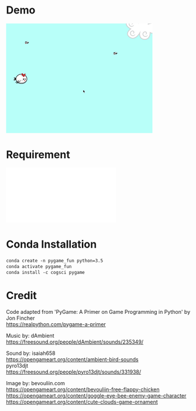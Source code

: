 # Demo
<img src="./capture/demo.gif" alt="demo gic" width="400">

# Requirement
![requirements.txt](/requirements.txt)

# Conda Installation   
```
conda create -n pygame_fun python=3.5
conda activate pygame_fun
conda install -c cogsci pygame
```

# Credit
Code adapted from 'PyGame: A Primer on Game Programming in Python' by Jon Fincher  
https://realpython.com/pygame-a-primer  

Music by: dAmbient  
https://freesound.org/people/dAmbient/sounds/235349/  

Sound by: 
isaiah658  
https://opengameart.org/content/ambient-bird-sounds  
pyro13djt  
https://freesound.org/people/pyro13djt/sounds/331938/  

Image by: bevouliin.com  
https://opengameart.org/content/bevouliin-free-flappy-chicken  
https://opengameart.org/content/goggle-eye-bee-enemy-game-character  
https://opengameart.org/content/cute-clouds-game-ornament  
